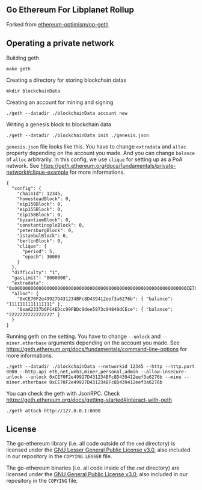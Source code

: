 ## Go Ethereum For Libplanet Rollup

Forked from [ethereum-optimism/op-geth](https://github.com/ethereum-optimism/op-geth)


## Operating a private network

Building geth

```shell
make geth
```

Creating a directory for storing blockchain datas

```shell
mkdir blockchainData
```

Creating an account for mining and signing

```shell
./geth --datadir ./blockchainData account new
```

Writing a genesis block to blockchain data

```shell
./geth --datadir ./blockchainData init ./genesis.json
```

`genesis.json` file looks like this. You have to change `extradata` and `alloc` property depending on the account you made. And you can change `balance` of `alloc` arbitrarily. In this config, we use `clique` for setting up as a PoA network. See https://geth.ethereum.org/docs/fundamentals/private-network#clique-example for more informations.

```shell
{
  "config": {
    "chainId": 12345,
    "homesteadBlock": 0,
    "eip150Block": 0,
    "eip155Block": 0,
    "eip158Block": 0,
    "byzantiumBlock": 0,
    "constantinopleBlock": 0,
    "petersburgBlock": 0,
    "istanbulBlock": 0,
    "berlinBlock": 0,
    "clique": {
      "period": 5,
      "epoch": 30000
    }
  },
  "difficulty": "1",
  "gasLimit": "8000000",
  "extradata": "0x0000000000000000000000000000000000000000000000000000000000000000CE70F2e49927D431234BFc8D439412eef3a6276b0000000000000000000000000000000000000000000000000000000000000000000000000000000000000000000000000000000000000000000000000000000000",
  "alloc": {
    "0xCE70F2e49927D431234BFc8D439412eef3a6276b": { "balance": "1111111111111111" },
    "0xaA2337b6FC4EDcc99FBDc9dee5973c94849dCEce": { "balance": "2222222222222222" }
  }
}
```

Running geth on the setting. You have to change `--unlock` and `--miner.etherbase` arguments depending on the account you made. See https://geth.ethereum.org/docs/fundamentals/command-line-options for more informations.

```shell
./geth --datadir ./blockchainData --networkid 12345 --http --http.port 8000 --http.api eth,net,web3,miner,personal,admin --allow-insecure-unlock --unlock 0xCE70F2e49927D431234BFc8D439412eef3a6276b --mine --miner.etherbase 0xCE70F2e49927D431234BFc8D439412eef3a6276b
```

You can check the geth with JsonRPC. Check https://geth.ethereum.org/docs/getting-started#interact-with-geth

```shell
./geth attach http://127.0.0.1:8000
```

## License

The go-ethereum library (i.e. all code outside of the `cmd` directory) is licensed under the
[GNU Lesser General Public License v3.0](https://www.gnu.org/licenses/lgpl-3.0.en.html),
also included in our repository in the `COPYING.LESSER` file.

The go-ethereum binaries (i.e. all code inside of the `cmd` directory) are licensed under the
[GNU General Public License v3.0](https://www.gnu.org/licenses/gpl-3.0.en.html), also
included in our repository in the `COPYING` file.
